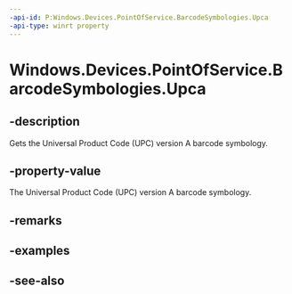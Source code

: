 ----api-id: P:Windows.Devices.PointOfService.BarcodeSymbologies.Upca
-api-type: winrt property
---<!-- Property syntaxpublic uint Upca { get; }--># Windows.Devices.PointOfService.BarcodeSymbologies.Upca## -descriptionGets the Universal Product Code (UPC) version A barcode symbology.## -property-valueThe Universal Product Code (UPC) version A barcode symbology.## -remarks## -examples## -see-also